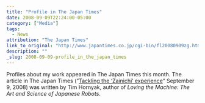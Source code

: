 ```yaml
---
title: "Profile in The Japan Times"
date: 2008-09-09T22:24:00-05:00
category: ["Media"]
tags:
  - News
attribution: "The Japan Times"
link_to_original: "http://www.japantimes.co.jp/cgi-bin/fl20080909zg.html"
description: ""
_slug: 2008-09-09-profile_in_the_japan_times
---
```


Profiles about my work appeared in The Japan Times this month. The article in The Japan Times (”[Tackling the ‘Zainichi’ experience](http://www.japantimes.co.jp/cgi-bin/fl20080909zg.html "Tackling the 'Zainichi' experience")” September 9, 2008) was written by Tim Hornyak, author of _Loving the Machine: The Art and Science of Japanese Robots_.
